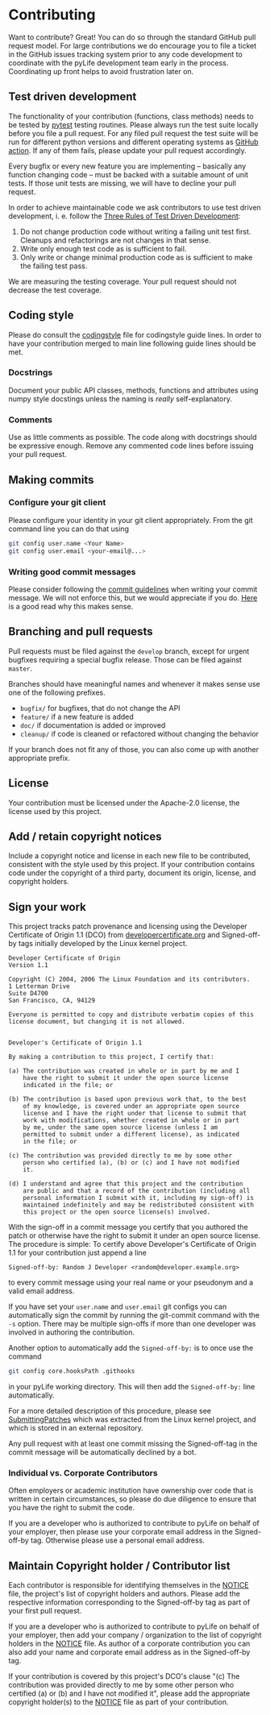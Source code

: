 # Contributing

Want to contribute? Great! You can do so through the standard GitHub pull
request model. For large contributions we do encourage you to file a ticket in
the GitHub issues tracking system prior to any code development to coordinate
with the pyLife development team early in the process. Coordinating up
front helps to avoid frustration later on.

## Test driven development

The functionality of your contribution (functions, class methods) needs to be
tested by [pytest][pytest] testing routines.  Please always run the test suite
locally before you file a pull request.  For any filed pull request the test
suite will be run for different python versions and different operating systems
as [GitHub action](https://github.com/boschresearch/pylife/actions).  If any of
them fails, please update your pull request accordingly.

Every bugfix or every new feature you are implementing – basically any function
changing code – must be backed with a suitable amount of unit tests. If those
unit tests are missing, we will have to decline your pull request.

In order to achieve maintainable code we ask contributors to use test driven
development, i. e. follow the [Three Rules of Test Driven
Development][rrugamba]:

1. Do not change production code without writing a failing unit test
   first. Cleanups and refactorings are not changes in that sense.
2. Write only enough test code as is sufficient to fail.
3. Only write or change minimal production code as is sufficient to make the
   failing test pass.

We are measuring the testing coverage. Your pull request should not decrease
the test coverage.

## Coding style

Please do consult the
[codingstyle](https://pylife.readthedocs.io/en/stable/CODINGSTYLE.html) file
for codingstyle guide lines. In order to have your contribution merged to main
line following guide lines should be met.

### Docstrings

Document your public API classes, methods, functions and attributes using numpy
style docstings unless the naming is *really* self-explanatory.

### Comments

Use as little comments as possible. The code along with docstrings should be
expressive enough. Remove any commented code lines before issuing your pull
request.

## Making commits

### Configure your git client

Please configure your identity in your git client appropriately. From the git
command line you can do that using

```sh
git config user.name <Your Name>
git config user.email <your-email@...>
```

### Writing good commit messages

Please consider following the [commit guidelines][CGL] when writing your commit
message. We will not enforce this, but we would appreciate if you
do. [Here][git-commit] is a good read why this makes sense.

## Branching and pull requests

Pull requests must be filed against the `develop` branch, except for urgent
bugfixes requiring a special bugfix release. Those can be filed against
`master`.

Branches should have meaningful names and whenever it makes sense use one of
the following prefixes.

* `bugfix/` for bugfixes, that do not change the API
* `feature/` if a new feature is added
* `doc/` if documentation is added or improved
* `cleanup/` if code is cleaned or refactored without changing the behavior

If your branch does not fit any of those, you can also come up with another
appropriate prefix.

## License

Your contribution must be licensed under the Apache-2.0 license, the license
used by this project.

## Add / retain copyright notices

Include a copyright notice and license in each new file to be contributed,
consistent with the style used by this project. If your contribution contains
code under the copyright of a third party, document its origin, license, and
copyright holders.

## Sign your work

This project tracks patch provenance and licensing using the Developer
Certificate of Origin 1.1 (DCO) from [developercertificate.org][DCO] and
Signed-off-by tags initially developed by the Linux kernel project.

```text
Developer Certificate of Origin
Version 1.1

Copyright (C) 2004, 2006 The Linux Foundation and its contributors.
1 Letterman Drive
Suite D4700
San Francisco, CA, 94129

Everyone is permitted to copy and distribute verbatim copies of this
license document, but changing it is not allowed.


Developer's Certificate of Origin 1.1

By making a contribution to this project, I certify that:

(a) The contribution was created in whole or in part by me and I
    have the right to submit it under the open source license
    indicated in the file; or

(b) The contribution is based upon previous work that, to the best
    of my knowledge, is covered under an appropriate open source
    license and I have the right under that license to submit that
    work with modifications, whether created in whole or in part
    by me, under the same open source license (unless I am
    permitted to submit under a different license), as indicated
    in the file; or

(c) The contribution was provided directly to me by some other
    person who certified (a), (b) or (c) and I have not modified
    it.

(d) I understand and agree that this project and the contribution
    are public and that a record of the contribution (including all
    personal information I submit with it, including my sign-off) is
    maintained indefinitely and may be redistributed consistent with
    this project or the open source license(s) involved.
```

With the sign-off in a commit message you certify that you authored the patch
or otherwise have the right to submit it under an open source license. The
procedure is simple: To certify above Developer's Certificate of
Origin 1.1 for your contribution just append a line

```text
Signed-off-by: Random J Developer <random@developer.example.org>
```

to every commit message using your real name or your pseudonym and a valid
email address.

If you have set your `user.name` and `user.email` git configs you can
automatically sign the commit by running the git-commit command with the `-s`
option.  There may be multiple sign-offs if more than one developer was
involved in authoring the contribution.

Another option to automatically add the `Signed-off-by:` is to once use the
command

```sh
git config core.hooksPath .githooks
```

in your pyLife working directory. This will then add the `Signed-off-by:` line
automatically.

For a more detailed description of this procedure, please see
[SubmittingPatches][] which was extracted from the Linux kernel project, and
which is stored in an external repository.

Any pull request with at least one commit missing the Signed-off-tag in the
commit message will be automatically declined by a bot.

### Individual vs. Corporate Contributors

Often employers or academic institution have ownership over code that is
written in certain circumstances, so please do due diligence to ensure that
you have the right to submit the code.

If you are a developer who is authorized to contribute to pyLife on
behalf of your employer, then please use your corporate email address in the
Signed-off-by tag. Otherwise please use a personal email address.

## Maintain Copyright holder / Contributor list

Each contributor is responsible for identifying themselves in the
[NOTICE](NOTICE) file, the project's list of copyright holders and authors.
Please add the respective information corresponding to the Signed-off-by tag
as part of your first pull request.

If you are a developer who is authorized to contribute to pyLife on
behalf of your employer, then add your company / organization to the list of
copyright holders in the [NOTICE](NOTICE) file. As author of a corporate
contribution you can also add your name and corporate email address as in the
Signed-off-by tag.

If your contribution is covered by this project's DCO's clause "(c) The
contribution was provided directly to me by some other person who certified
(a) or (b) and I have not modified it", please add the appropriate copyright
holder(s) to the [NOTICE](NOTICE) file as part of your contribution.

[pytest]: https://pytest.org

[rrugamba]: https://medium.com/@rrugamba/3-laws-of-tdd-58b5ec46a998

[CGL]: https://www.git-scm.com/book/en/v2/Distributed-Git-Contributing-to-a-Project#_commit_guidelines

[git-commit]: https://chris.beams.io/posts/git-commit/

[DCO]: https://developercertificate.org/

[SubmittingPatches]: https://github.com/wking/signed-off-by/blob/7d71be37194df05c349157a2161c7534feaf86a4/Documentation/SubmittingPatches
